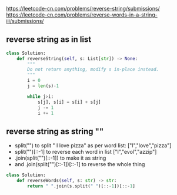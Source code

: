 https://leetcode-cn.com/problems/reverse-string/submissions/
https://leetcode-cn.com/problems/reverse-words-in-a-string-iii/submissions/
## reverse string as in list 
```python
class Solution:
    def reverseString(self, s: List[str]) -> None:
        """
        Do not return anything, modify s in-place instead.
        """
        i = 0 
        j = len(s)-1

        while j>i: 
            s[j], s[i] = s[i] + s[j]
            j -= 1
            i += 1
```
## reverse string as string ""
- split("") to split " I love pizza" as per word list: ["I","love","pizza"]
- split("")[::-1] to reverse each word in list ["I","evol","azzip"]
- .join(split("")[::-1]) to make it as string 
- and .join(split("")[::-1])[::-1] to reverse the whole thing 
```python
class Solution:
    def reverseWords(self, s: str) -> str:
        return " ".join(s.split(" ")[::-1])[::-1]     
```